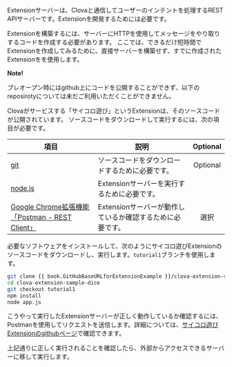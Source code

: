 ﻿Extensionサーバーは、Clovaと通信してユーザーのインテントを処理するREST APIサーバーです。Extensionを開発するためには必要です。

Extensionを構築するには、サーバーにHTTPを使用してメッセージをやり取りするコードを作成する必要があります。
ここでは、できるだけ短時間でExtensionを作成してみるために、直接サーバーを構築せず、すでに作成されたExtensionをを使用します。

<div class="note">
 <p><strong>Note!</strong></p>
 <p>プレオープン時にはgithub上にコードを公開することができず、以下のreposirotyについては未だご利用いただくことができません。</p>
</div>

Clovaがサービスする「サイコロ遊び」というExtensionは、そのソースコードが公開されています。
ソースコードをダウンロードして実行するには、次の項目が必要です。

| 項目     | 説明                               | Optional |
|---------|-----------------------------------|:-------:|
| <a href="https://git-scm.com/" target="_blank">git</a>    | ソースコードをダウンロードするために必要です。          | Optional   |
| <a href="https://nodejs.org/" target="_blank">node.js</a> | Extensionサーバーを実行するために必要です。          |   |
| <a href="https://chrome.google.com/webstore/detail/postman/fhbjgbiflinjbdggehcddcbncdddomop" target="_blank">Google Chrome拡張機能「Postman - REST Client」</a> | Extensionサーバーが動作しているか確認するために必要です。 | 選択     |

必要なソフトウェアをインストールして、次のようにサイコロ遊びExtensionのソースコードをダウンロードし、実行します。`tutorial1`ブランチを使用します。

```bash
git clone {{ book.GitHubBaseURLforExtensionExample }}/clova-extension-sample-dice.git
cd clova-extension-sample-dice
git checkout tutorial1
npm install
node app.js
```

こうやって実行したExtensionサーバーが正しく動作しているか確認するには、Postmanを使用してリクエストを送信します。詳細については、<a href="{{ book.GitHubBaseURLforExtensionExample }}/clova-extension-sample-dice" target="_blank">サイコロ遊びExtensionのgithubページ</a>で確認できます。

上記通りに正しく実行されることを確認したら、外部からアクセスできるサーバーに移して実行します。
